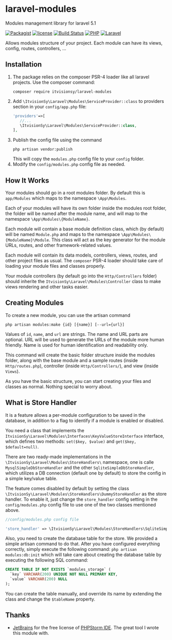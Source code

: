 # laravel-modules
Modules management library for laravel 5.1

[![Packagist](https://img.shields.io/packagist/v/itvisionsy/laravel-modules.svg)]()
[![license](https://img.shields.io/github/license/itvisionsy/laravel-modules.svg)]()
[![Build Status](https://travis-ci.org/itvisionsy/laravel-modules.svg?branch=master)](https://travis-ci.org/itvisionsy/laravel-modules)
[![PHP](https://img.shields.io/badge/PHP-5.6+-4F5B93.svg)]()
[![Laravel](https://img.shields.io/badge/Laravel-5.1-f4645f.svg)]()

Allows modules structure of your project. Each module can have its views, config, routes, controllers, ...

## Installation
 1. The package relies on the composer PSR-4 loader like all laravel projects. Use the composer command:
     ```
    composer require itvisionsy/laravel-modules
    ```
 1. Add `\ItvisionSy\Laravel\Modules\ServiceProvider::class` to providers section in your `config/app.php` file:
     ```php
    'providers'=>[
        //...
        \ItvisionSy\Laravel\Modules\ServiceProvider::class,
    ],
    ```
 1. Publish the config file using the command
    ```
    php artisan vendor:publish
    ```
    This will copy the `modules.php` config file to your `config` folder.
 1. Modify the `config/modules.php` config file as needed.

## How It Works
Your modules should go in a root modules folder. By default this is `app/Modules` which maps to the namespace
`\App\Modules`.

Each of your modules will have its own folder inside the modules root folder, the folder will be named after the module
name, and will map to the namespace `\App\Modules\{ModuleName}`.

Each module will contain a base module definition class, which (by default) will be named `Module.php` and maps to
the namespace `\App\Modules\{ModuleName}\Module`. This class will act as the key generator for the module URLs, routes,
and other framework-related values.

Each module will contain its data models, controllers, views, routes, and other project files as usual. The `composer`
PSR-4 loader should take care of loading your module files and classes properly.

Your module controllers (by default go into the `Http/Controllers` folder) should inherite the
`ItvisionSy\Laravel\Modules\Controller` class to make views rendering and other tasks easier.

## Creating Modules
To create a new module, you can use the artisan command
```
php artisan modules:make {id} [{name}] [--url={url}]
```
Values of `id`, `name`, and `url` are strings. The name and URL parts are optional. URL will be used to generate the
  URLs of the module more human friendly. Name is used for human identification and readability only.

This command will create the basic folder structure inside the modules folder, along with the base module and a sample
routes (inside `Http/routes.php`), controller (inside `Http/Controllers/`), and view (inside `Views`).

As you have the basic structure, you can start creating your files and classes as normal. Nothing special to worry about.

## What is Store Handler
It is a feature allows a per-module configuration to be saved in the database, in addition to a flag to identify if a
module is enabled or disabled.

You need a class that implements the `ItvisionSy\Laravel\Modules\Interfaces\KeyValueStoreInterface` interface, which
defines two methods: `set($key, $value)` and `get($key, $default=null)`.

There are two ready-made implementations in the `\ItvisionSy\Laravel\Modules\StoreHandlers\` namespace, one is calle
`MysqlSimpleDbStoreHandler` and the other `SqliteSimpleDbStoreHandler`, which utilizes a DB connection (default one
by default) to store the config in a simple key/value table.

The feature comes disabled by default by setting the class `\ItvisionSy\Laravel\Modules\StoreHandlers\DummyStoreHandler`
as the store handler. To enable it, just change the `store_handler` config setting in the `config/modules.php` config
file to use one of the two classes mentioned above.
```php
//config/modules.php config file

'store_handler' => \ItvisionSy\Laravel\Modules\StoreHandlers\SqliteSimpleDbStoreHandler::class,

```

Also, you need to create the database table for the store. We provided a simple artisan command to do that. After you
have configured everything correctly, simply execute the following command:
`php artisan modules:db:init`
which will take care about creating the database table by executing the following SQL command:
```sql
CREATE TABLE IF NOT EXISTS `modules_storage` (
  `key` VARCHAR(200) UNIQUE NOT NULL PRIMARY KEY,
  `value` VARCHAR(200) NULL
);
```
You can create the table manually, and override its name by extending the class and change the `$tableName` property.



## Thanks
 - [JetBrains](https://www.jetbrains.com/) for the free license of [PHPStorm IDE](https://www.jetbrains.com/phpstorm/specials/phpstorm/phpstorm.html). The great tool I wrote this module with.